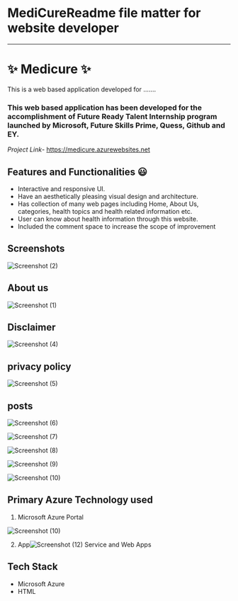 # MediCureReadme file matter for website developer
--------------------       ------------------
# ✨ Medicure ✨

This is a web based application developed for .......

### This web based application has been developed for the accomplishment of Future Ready Talent Internship program launched by Microsoft, Future Skills Prime, Quess, Github and EY.


*Project Link*- https://medicure.azurewebsites.net
## Features and Functionalities 😃

- Interactive and responsive UI.
- Have an aesthetically pleasing visual design and architecture.
- Has collection of many web pages including Home, About Us, categories, health topics and health related information etc.
- User can know about health information through this website.
- Included the comment space to increase the scope of improvement 

## Screenshots
 
 ![Screenshot (2)](https://user-images.githubusercontent.com/118873633/205549963-b103a6e4-a0d1-4761-a407-92c05544f7f6.png)

## About us


![Screenshot (1)](https://user-images.githubusercontent.com/118873633/205549990-80651df3-5286-4d60-8e46-f3575f60cd0e.png)

## Disclaimer

![Screenshot (4)](https://user-images.githubusercontent.com/118873633/205550090-0f77716f-1b43-4c57-899e-ec6b791d22b8.png)


## privacy policy

![Screenshot (5)](https://user-images.githubusercontent.com/118873633/205550107-4b9781ba-12d8-48b9-81fd-e9ccb38fd55a.png)


## posts



![Screenshot (6)](https://user-images.githubusercontent.com/118873633/205550129-afa466bb-42c8-4ec1-8a73-a1964c86ec95.png)



![Screenshot (7)](https://user-images.githubusercontent.com/118873633/205550142-2bbd55fe-3b44-4db3-8d04-2de57b4c4d7f.png)

![Screenshot (8)](https://user-images.githubusercontent.com/118873633/205550159-471b2a44-a82a-4f6e-b991-9c30d580a6ea.png)


![Screenshot (9)](https://user-images.githubusercontent.com/118873633/205550164-daf63146-a6c3-4d5c-8e0e-e643bd5a4224.png)

![Screenshot (10)](https://user-images.githubusercontent.com/118873633/205550181-0eb07a6d-889c-4298-bb2f-57c63cb3f345.png)



## Primary Azure Technology used
1. Microsoft Azure Portal


![Screenshot (10)](https://user-images.githubusercontent.com/118873633/205550211-d561af25-1a36-4fa6-b8db-7bc6507b8e78.png)

2. App![Screenshot (12)](https://user-images.githubusercontent.com/118873633/205550407-4a5adfd1-a67f-4d14-8b25-43bcf6afffc4.png)
 Service and Web Apps



## Tech Stack
- Microsoft Azure
- HTML
